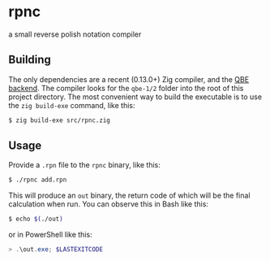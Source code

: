 # rpnc
a small reverse polish notation compiler
## Building
The only dependencies are a recent (0.13.0+) Zig compiler, and the [QBE backend](https://c9x.me/compile/releases.html). The compiler looks for the `qbe-1/2` folder into the root of this project directory.
The most convenient way to build the executable is to use the `zig build-exe` command, like this:
```bash
$ zig build-exe src/rpnc.zig
```
## Usage
Provide a `.rpn` file to the `rpnc` binary, like this:
```bash
$ ./rpnc add.rpn
```
This will produce an `out` binary, the return code of which will be the final calculation when run. You can observe this in Bash like this:
```bash
$ echo $(./out)
```
or in PowerShell like this:
```powershell
> .\out.exe; $LASTEXITCODE
```